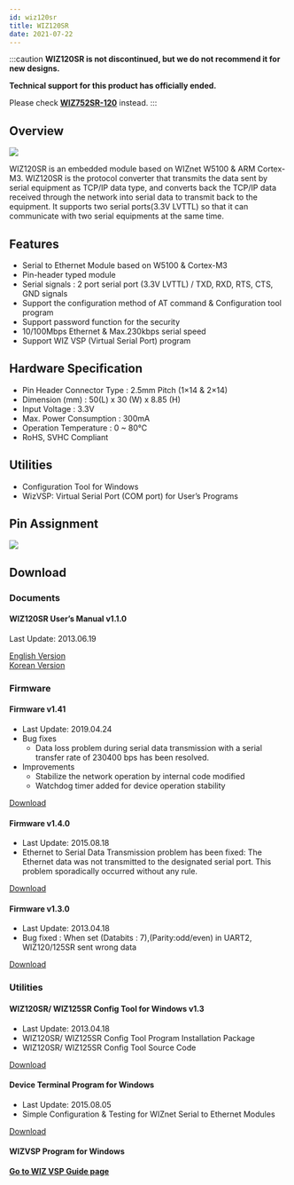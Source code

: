 ```yaml
---
id: wiz120sr
title: WIZ120SR
date: 2021-07-22
---
```


:::caution
**WIZ120SR is not discontinued, but we do not recommend it for new designs.**

**Technical support for this product has officially ended.**

Please check **[WIZ752SR-120](./../WIZ752SR-12x-Series/WIZ752SR-120/WIZ752SR-120.md)** instead.
:::

## Overview

![](/img/products/wiz120sr/wiz12sr-1.jpg)

WIZ120SR is an embedded module based on WIZnet W5100 &  ARM Cortex-M3. WIZ120SR is the protocol converter that transmits the data sent by serial equipment as TCP/IP data type, and converts back the TCP/IP data received through the network into serial data to transmit back to the equipment. It supports two serial ports(3.3V LVTTL) so that it can communicate with two serial equipments at the same time.

## Features

- Serial to Ethernet Module based on W5100 & Cortex-M3
- Pin-header typed module
- Serial signals : 2 port serial port (3.3V LVTTL) / TXD, RXD, RTS, CTS, GND signals
- Support the configuration method of AT command & Configuration tool program
- Support password function for the security
- 10/100Mbps Ethernet & Max.230kbps serial speed
- Support WIZ VSP (Virtual Serial Port) program

## Hardware Specification

- Pin Header Connector Type : 2.5mm Pitch (1×14 & 2×14)
- Dimension (mm) : 50(L) x 30 (W) x 8.85 (H)
- Input Voltage : 3.3V
- Max. Power Consumption : 300mA
- Operation Temperature : 0 ~ 80℃
- RoHS, SVHC Compliant

## Utilities

- Configuration Tool for Windows
- WizVSP: Virtual Serial Port (COM port) for User’s Programs

## Pin Assignment

![](/img/products/wiz120sr/pinmap1.jpg)

## Download

### Documents

#### WIZ120SR User’s Manual v1.1.0

Last Update: 2013.06.19

<a href="/img/products/wiz120sr/WIZ120SR_UM_v110e.pdf" target="_blank">English Version</a>
<br />
<a href="/img/products/wiz120sr/WIZ120SR_UM_v110k.pdf" target="_blank">Korean Version</a>

### Firmware

#### Firmware v1.41

- Last Update: 2019.04.24
- Bug fixes
    - Data loss problem during serial data transmission with a serial transfer rate of 230400 bps has been resolved.
- Improvements
    - Stabilize the network operation by internal code modified
    - Watchdog timer added for device operation stability

<a href="/img/products/wiz120sr/wiz120_125sr_app_0141.zip" target="_blank">Download</a>

#### Firmware v1.4.0

- Last Update: 2015.08.18
- Ethernet to Serial Data Transmission problem has been fixed:
    The Ethernet data was not transmitted to the designated serial port. This problem sporadically occurred without any rule.

<a href="/img/products/wiz120sr/wiz120_125sr_app.zip" target="_blank">Download</a>

#### Firmware v1.3.0

- Last Update: 2013.04.18
- Bug fixed : When set (Databits : 7),(Parity:odd/even) in UART2, WIZ120/125SR sent wrong data

<a href="/img/products/wiz120sr/WIZ120SR_FW_V130E.zip" target="_blank">Download</a>

### Utilities

#### WIZ120SR/ WIZ125SR Config Tool for Windows v1.3

- Last Update: 2013.04.18
- WIZ120SR/ WIZ125SR Config Tool Program Installation Package
- WIZ120SR/ WIZ125SR Config Tool Source Code

<a href="/img/products/wiz120sr/WIZ12xSR_Config_V110.zip" target="_blank">Download</a>

#### Device Terminal Program for Windows

- Last Update: 2015.08.05
- Simple Configuration & Testing for WIZnet Serial to Ethernet Modules

<a href="/img/products/wiz100sr/Device_Terminal.zip" target="_blank">Download</a>

#### WIZVSP Program for Windows

[**Go to WIZ VSP Guide page**](./../serial-to-ethernet-guide.md#wiz-vsp)
